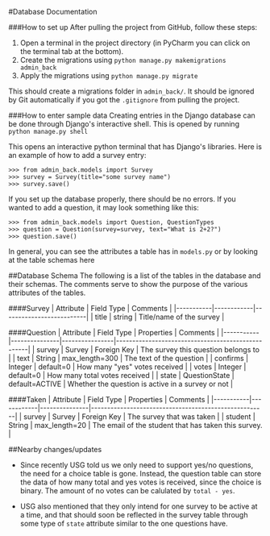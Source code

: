 #Database Documentation

###How to set up
After pulling the project from GitHub, follow these steps:
1. Open a terminal in the project directory (in PyCharm you can click on the terminal tab at the bottom).
2. Create the migrations using `python manage.py makemigrations admin_back`
3. Apply the migrations using `python manage.py migrate`

This should create a migrations folder in `admin_back/`.  It should be ignored by Git automatically if you got the
 `.gitignore` from pulling the project.
 
###How to enter sample data
Creating entries in the Django database can be done through Django's interactive shell.
This is opened by running `python manage.py shell`

This opens an interactive python terminal that has Django's libraries.  Here is an example of how to add a survey entry:

```
>>> from admin_back.models import Survey
>>> survey = Survey(title="some survey name")
>>> survey.save()
```

If you set up the database properly, there should be no errors.  If you wanted to add a question, it may look something
like this:

```
>>> from admin_back.models import Question, QuestionTypes
>>> question = Question(survey=survey, text="What is 2+2?")
>>> question.save()
```

In general, you can see the attributes a table has in `models.py` or by looking at the table schemas here

##Database Schema
The following is a list of the tables in the database and their schemas.  The comments serve to show the purpose of the
various attributes of the tables.

####Survey
| Attribute | Field Type | Comments                 |
|-----------|------------|--------------------------|
| title     | string     | Title/name of the survey |

####Question
| Attribute | Field Type    | Properties     | Comments                                          |
|-----------|---------------|----------------|---------------------------------------------------|
| survey    | Survey        | Foreign Key    | The survey this question belongs to               |
| text      | String        | max_length=300 | The text of the question                          |
| confirms      | Integer        | default=0 | How many "yes" votes received                       |
| votes      | Integer        | default=0 | How many total votes received                         |
| state     | QuestionState | default=ACTIVE               | Whether the question is active in a survey or not |

####Taken
| Attribute | Field Type | Properties    | Comments                                             |
|-----------|------------|---------------|------------------------------------------------------|
| survey    | Survey     | Foreign Key   | The survey that was taken                            |
| student   | String     | max_length=20 | The email of the student that has taken this survey. |

##Nearby changes/updates
* Since recently USG told us we only need to support yes/no questions, the need for a choice table is gone.
Instead, the question table can store the data of how many total and yes votes is received, since the choice is binary.
The amount of no votes can be calulated by `total - yes`.

* USG also mentioned that they only intend for one survey to be active at a time, and that should soon be reflected
in the survey table through some type of `state` attribute similar to the one questions have.